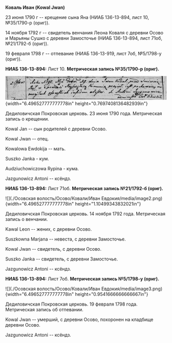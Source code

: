 **Коваль Иван (Kowal Jwan)**

23 июня 1790 г -- крещение сына Яна (НИАБ 136-13-894, лист 10,
№35/1790-р (ориг)).

14 ноября 1792 г -- свидетель венчания Леона Коваля с деревни Осово и
Марьяны Сушко с деревни Замосточье (НИАБ 136-13-894, лист 71об,
№21/1792-б (ориг)).

19 февраля 1798 г -- отпевание (НИАБ 136-13-919, лист 7об, №5/1798-у
(ориг)).

**НИАБ 136-13-894:** Лист 10. **Метрическая запись №35/1790-р (ориг).**

![](./media/ab161f1bd8cbc582abb38883b05c7cf881ee4c65.png){width="6.496527777777778in"
height="0.7697408136482939in"}

Дедиловичская Покровская церковь. 23 июня 1790 года. Метрическая запись
о крещении.

Kowal Jan -- сын родителей с деревни Осово.

Kowal Jwan -- отец.

Kowalowa Ewdokija -- мать.

Suszko Janka - кум.

Audziuchowiczowa Rypina - кума.

Jazgunowicz Antoni -- ксёндз.

**НИАБ 136-13-894:** Лист 71об. **Метрическая запись №21/1792-б
(ориг).**

![](./Осовская волость/Осово/Ковали/Иван Евдокия/media/image2.png){width="6.496527777777778in"
height="1.10499343832021in"}

Дедиловичская Покровская церковь. 14 ноября 1792 года. Метрическая
запись о венчании.

Kawal Leon -- жених, с деревни Осово.

Suszkowna Marjana -- невеста, с деревни Замосточье.

Kowal Jwan -- свидетель, с деревни Осово.

Suszko Janka -- свидетель, с деревни Замосточье.

Jazgunowicz Antoni -- ксёндз.

**НИАБ 136-13-894:** Лист 7об. **Метрическая запись №5/1798-у (ориг).**

![](./Осовская волость/Осово/Ковали/Иван Евдокия/media/image3.png){width="6.496527777777778in"
height="0.9541666666666667in"}

Дедиловичская Покровская церковь. 19 февраля 1798 года. Метрическая
запись об отпевании.

Kowal Jwan -- умерший, с деревни Осово, похоронен на кладбище деревни
Осово.

Jazgunowicz Antoni -- ксёндз.
